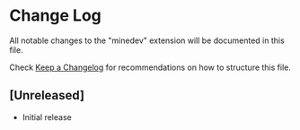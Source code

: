 # Change Log

All notable changes to the "minedev" extension will be documented in this file.

Check [Keep a Changelog](http://keepachangelog.com/) for recommendations on how to structure this file.

## [Unreleased]

- Initial release
